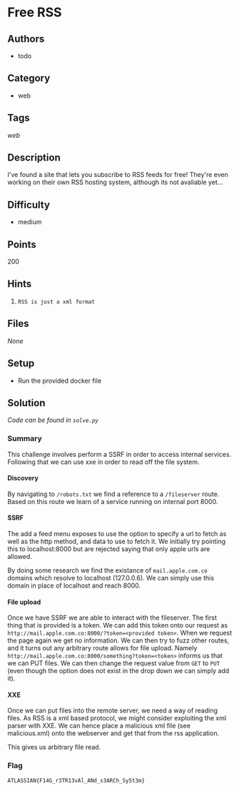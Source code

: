 # Free RSS

## Authors

* todo

## Category

* web

## Tags

_web_

## Description

I've found a site that lets you subscribe to RSS feeds for free! They're even working on their own RSS hosting system, although its not avaliable yet...

## Difficulty

* medium

## Points

200

## Hints

1. `RSS is just a xml format`

## Files

_None_

## Setup

* Run the provided docker file

## Solution

_Code can be found in `solve.py`_

### Summary

This challenge involves perform a SSRF in order to access internal services. Following that we can use xxe in order to read off the file system.

#### Discovery

By navigating to `/robots.txt` we find a reference to a `/fileserver` route. Based on this route we learn of a service running on internal port 8000.

#### SSRF

The add a feed menu exposes to use the option to specify a url to fetch as well as the http method, and data to use to fetch it. We initially try pointing this to localhost:8000 but are rejected saying that only apple urls are allowed.

By doing some research we find the existance of `mail.apple.com.co` domains which resolve to localhost (127.0.0.6). We can simply use this domain in place of localhost and reach 8000.

#### File upload

Once we have SSRF we are able to interact with the fileserver. The first thing that is provided is a token. We can add this token onto our request as `http://mail.apple.com.co:8000/?token=<provided token>`.
When we request the page again we get no information. We can then try to fuzz other routes, and it turns out any arbitrary route allows for file upload. Namely `http://mail.apple.com.co:8000/something?token=<token>`
informs us that we can PUT files. We can then change the request value from `GET` to `PUT` (even though the option does not exist in the drop down we can simply add it).

#### XXE

Once we can put files into the remote server, we need a way of reading files. As RSS is a xml based protocol, we might consider exploiting the xml parser with XXE. We can hence place a malicious xml file (see malicious.xml) onto the webserver and get that from the rss application.

This gives us arbitrary file read.

### Flag

`ATLASSIAN{F14G_r3TR13vAl_ANd_s3ARCh_Sy5t3m}`